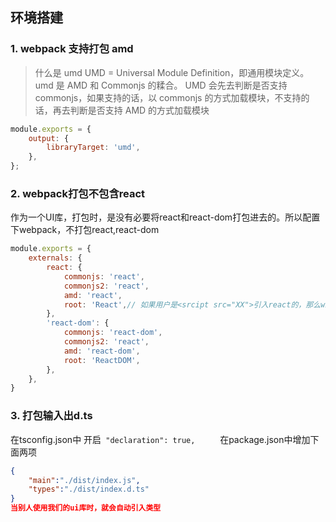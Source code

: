 ## 环境搭建

### 1. webpack 支持打包 amd

> 什么是 umd
> UMD = Universal Module Definition，即通用模块定义。umd 是 AMD 和 Commonjs 的糅合。
> UMD 会先去判断是否支持 commonjs，如果支持的话，以 commonjs 的方式加载模块，不支持的话，再去判断是否支持 AMD 的方式加载模块

```js
module.exports = {
	output: {
		libraryTarget: 'umd',
	},
};
```
### 2. webpack打包不包含react
作为一个UI库，打包时，是没有必要将react和react-dom打包进去的。所以配置下webpack，不打包react,react-dom
```js
module.exports = {
    externals: {
		react: {
			commonjs: 'react',
			commonjs2: 'react',
			amd: 'react',
			root: 'React',// 如果用户是<srcipt src="XX">引入react的，那么window上就会挂载React，即window.React
		},
		'react-dom': {
			commonjs: 'react-dom',
			commonjs2: 'react',
			amd: 'react-dom',
			root: 'ReactDOM',
		},
	},
}
```

### 3. 打包输入出d.ts
在tsconfig.json中 开启`  "declaration": true,      ` 
在package.json中增加下面两项
```json
{
	"main":"./dist/index.js",
	"types":"./dist/index.d.ts"
}
当别人使用我们的ui库时，就会自动引入类型